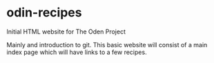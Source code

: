 # odin-recipes
Initial HTML website for The Oden Project

Mainly and introduction to git. This basic website will consist of a main index page which will have links to a few recipes. 